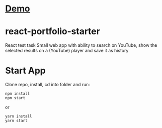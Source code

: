 # [Demo](https://creatorbon.github.io/react-test-task/)

# react-portfolio-starter
React test task 
Small web app with ability to search on YouTube, show the selected results on a (YouTube) player and save it as history

# Start App
Clone repo, install, cd into folder and run:
```git
npm install
npm start
```
or
```git
yarn install
yarn start
```
